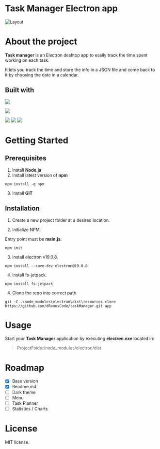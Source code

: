 # Task Manager Electron app

![Layout](https://user-images.githubusercontent.com/98916189/185799604-7820d026-03d4-4545-bf1a-9ff584668554.PNG)

# About the project

**Task manager** is an Electron desktop app to easily track the time spent working on each task.

It lets you track the time and store the info in a JSON file and come back to it by choosing the date in a calendar.

## Built with

![](https://img.shields.io/badge/-%20Electron-9cf?style=for-the-badge)

![](https://img.shields.io/badge/-%20fs_jetpack-inactive?style=flat-square)

![](https://img.shields.io/badge/-%20HTML5-orange)
![](https://img.shields.io/badge/-%20CSS3-green)
![](https://img.shields.io/badge/-%20Javascript-yellow)

# Getting Started

## Prerequisites

1. Install **Node.js**
2. Install latest version of **npm**

```
npm install -g npm
```

3. Install **GIT**

## Installation

1. Create a new project folder at a desired location.

2. Initialize NPM.

Entry point must be **main.js**.

```
npm init
```

3. Install electron v19.0.8.

```
npm install --save-dev electron@19.0.8
```

4. Install fs-jetpack.

```
npm install fs-jetpack
```

4. Clone the repo into correct path.

```
git -C .\node_modules\electron\dist\resources clone https://github.com/dRamosCode/taskManager.git app
```

# Usage

Start your **Task Manager** application by executing **_electron.exe_** located in:

> ProjectFolder/node_modules/electron/dist

# Roadmap

- [x] Base version
- [x] Readme.md
- [ ] Dark theme
- [ ] Menu
- [ ] Task Planner
- [ ] Statistics / Charts

# License

MIT license.
